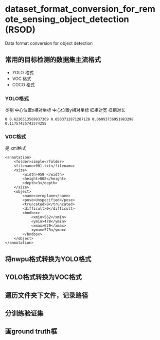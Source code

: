 # dataset_format_conversion_for_remote_sensing_object_detection (RSOD)

Data format conversion for object detection

## 常用的目标检测的数据集主流格式
- YOLO 格式 
- VOC 格式
- COCO 格式

### YOLO格式
类别 中心位置x相对坐标 中心位置y相对坐标 框相对宽 框相对长
```
0 0.6226513569937369 0.6503712871287128 0.06993736951983298 0.11757425742574258
```
### VOC格式
是.xml格式
```
<annotation>
	<folder>simple</folder>
	<filename>001.txt</filename>
	<size>
		<width>958 </width>
		<height>808</height>
		<depth>3</depth>
	</size>
	<object>
		<name>aeroplane</name>
		<pose>Unspecified</pose>
		<truncated>0</truncated>
		<difficult>0</difficult>
		<bndbox>
			<xmin>562</xmin>
			<ymin>478</ymin>
			<xmax>629</xmax>
			<ymax>573</ymax>
		</bndbox>
	</object>
</annotation>
```
## 将nwpu格式转换为YOLO格式

## YOLO格式转换为VOC格式

## 遍历文件夹下文件，记录路径

## 分训练验证集

## 画ground truth框
